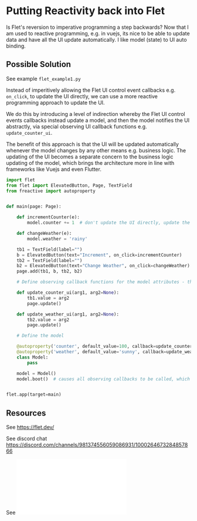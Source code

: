 # Putting Reactivity back into Flet

Is Flet's reversion to imperative programming a step backwards?  Now that I am used to reactive programming, e.g. in vuejs, 
its nice to be able to update data and have all the UI update automatically.  I like model (state) to UI auto binding.

## Possible Solution

See example `flet_example1.py`

Instead of imperitively allowing the Flet UI control event callbacks e.g.
`on_click`, to update the UI directly, we can use a more reactive programming
approach to update the UI. 

We do this by introducing a level of indirection
whereby the Flet UI control events callbacks instead update a model, and then
the model notifies the UI abstractly, via special observing UI callback
functions e.g. `update_counter_ui`.  

The benefit of this approach is that the UI
will be updated automatically whenever the model changes by any other means e.g.
business logic. The updating of the UI becomes a separate concern to the
business logic updating of the model, which brings the architecture more in line
with frameworks like Vuejs and even Flutter.

```python
import flet
from flet import ElevatedButton, Page, TextField
from freactive import autoproperty


def main(page: Page):

    def incrementCounter(e):
        model.counter += 1  # don't update the UI directly, update the model instead

    def changeWeather(e):
        model.weather = 'rainy'

    tb1 = TextField(label="")
    b = ElevatedButton(text="Increment", on_click=incrementCounter)
    tb2 = TextField(label="")
    b2 = ElevatedButton(text="Change Weather", on_click=changeWeather)
    page.add(tb1, b, tb2, b2)

    # Define observing callback functions for the model attributes - these update the UI

    def update_counter_ui(arg1, arg2=None):
        tb1.value = arg2
        page.update()

    def update_weather_ui(arg1, arg2=None):
        tb2.value = arg2
        page.update()

    # Define the model

    @autoproperty('counter', default_value=100, callback=update_counter_ui)
    @autoproperty('weather', default_value='sunny', callback=update_weather_ui)
    class Model:
        pass

    model = Model()
    model.boot()  # causes all observing callbacks to be called, which updates the UI with the initial state of the model


flet.app(target=main)
```

## Resources

See https://flet.dev/

See discord chat https://discord.com/channels/981374556059086931/1000264673284857866

See ![My musings on reactivity](./musings.md)

